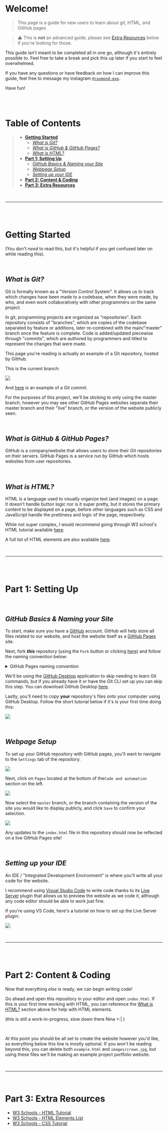 # Welcome!
> This page is a guide for new users to learn about git, HTML, and GitHub pages

> ⚠️ This is **not** an advanced guide, please see [Extra Resources]() below if you're looking for those.

This guide isn't meant to be completed all in one go, although it's entirely possible to. Feel free to take a break and pick this up later if you start to feel overwhelmed.

If you have any questions or have feedback on how I can improve this guide, feel free to message my instagram [`@raymond-exe`](https://www.instagram.com/raymond.exe).

Have fun!

<br><br>

# Table of Contents

> - [**Getting Started**](#getting-started)
>   - [*What is Git?*](#what-is-git)
>   - [*What is GitHub & GitHub Pages?*](#what-is-github--github-pages)
>   - [*What is HTML?*](#what-is-html)
> - [**Part 1: Setting Up**](#part-1-setting-up)
>   - [*GitHub Basics & Naming your Site*](#github-basics--naming-your-site)
>   - [*Webpage Setup*](#webpage-setup)
>   - [*Setting up your IDE*](#setting-up-your-ide)
> - [**Part 2: Content & Coding**](#part-2-content--coding)
> - [**Part 3: Extra Resources**](#part-3-extra-resources)
<br>

---

<br><br>

# Getting Started

(You don't *need* to read this, but it's helpful if you get confused later on while reading this).

<br>

## *What is Git?*
Git is formally known as a "Version Control System". It allows us to track which changes have been made to a codebase, when they were made, by who, and even work collaboratively with other programmers on the same project.

In git, programming projects are organized as "repositories". Each repository consists of "branches", which are copies of the codebase separated by feature or additions, later re-combined with the main/"master" branch once the feature is complete. Code is added/updated piecewise through "commits", which are authored by programmers and titled to represent the changes that were made.

This page you're reading is actually an example of a Git repository, hosted by GitHub.

This is the current branch:

![](https://media.discordapp.net/attachments/742768690889490464/1111207995607633950/image.png)


And [here](https://github.com/Raymond-exe/new-page/commit/b05ee63bc7460fd9457113fb2800a589cab2f5ec) is an example of a Git commit.

For the purposes of this project, we'll be sticking to only using the master branch, however you may see other GitHub Pages websites separate their master branch and their "live" branch, or the version of the website publicly seen.

<br>

## *What is GitHub & GitHub Pages?*
GitHub is a company/website that allows users to store their Git repositories on their servers. GitHub Pages is a service run by GitHub which hosts websites from user repositories.

<br>

## *What is HTML?*
HTML is a language used to visually organize text (and images) on a page. It doesn't handle button logic nor is it super pretty, but it stores the primary content to be displayed on a page, before other languages such as CSS and JavaScript handle the prettiness and logic of the page, respectively.

While not super complex, I would recommend going through W3 school's HTML tutorial available [here](https://www.w3schools.com/html/).

A full list of HTML elements are also available [here](https://www.w3schools.com/tags/default.asp).


<br>

---

<br><br>

# Part 1: Setting Up

<br>

## *GitHub Basics & Naming your Site*

To start, make sure you have a [GitHub](https://github.com/login) account. GitHub will help store all files related to our website, and host the website itself as a [GitHub Pages](https://pages.github.com) site.

Next, fork ***this*** repository (using the `Fork` button or clicking [here](https://github.com/Raymond-exe/new-page/fork)) and follow the naming convention below:

<details>
<summary>GitHub Pages naming convention</summary>

- If you name it `<USERNAME>.github.io`, your website will appear under the URL `<USERNAME>.github.io`
- If you name it `<ANYTHING>`, your website will appear under the url `<USERNAME>.github.io/<ANYTHING>`

As examples:
- [raymond-exe](https://github.com/raymond-exe)'s repository named **"raymond-exe.github.io"** will have the URL `https://raymond-exe.github.io`.
- The same user's repository named **"blackjack"** will have the URL `https://raymond-exe.github.io/blackjack`.
</details>

We'll be using the [GitHub Desktop](https://desktop.github.com) application to skip needing to learn Git commands, but if you already have it or have the Git CLI set up you can skip this step. You can download GitHub Desktop [here](https://desktop.github.com).

Lastly, you'll need to copy **your** repository's files onto your computer using GitHub Desktop. Follow the short tutorial below if it's is your first time doing this:

[![](https://markdown-videos.deta.dev/youtube/PoZNIbs_wx8)](https://youtu.be/PoZNIbs_wx8)

<br>

## *Webpage Setup*

To set up your GitHub repository with GitHub pages, you'll want to navigate to the `Settings` tab of the repository.

![](https://media.discordapp.net/attachments/774125506210693121/1111218070397136976/image.png)

Next, click on `Pages` located at the bottom of the`Code and automation` section on the left.

![](https://media.discordapp.net/attachments/774125506210693121/1111218070623625257/image.png)

Now select the `master` branch, or the branch containing the version of the site you would like to display publicly, and click `Save` to confirm your selection.

![](https://media.discordapp.net/attachments/774125506210693121/1111218070871093258/image.png)

Any updates to the `index.html` file in this repository should now be reflected on a live GitHub Pages site!


<br>

## *Setting up your IDE*

An IDE / "Integrated Development Environment" is where you'll write all your code for the website.

I recommend using [Visual Studio Code](https://code.visualstudio.com) to write code thanks to its [Live Server](https://marketplace.visualstudio.com/items?itemName=ritwickdey.LiveServer) plugin that allows us to preview the website as we code it, although any code editor should be able to work just fine.

If you're using VS Code, here's a tutorial on how to set up the Live Server plugin:

[![](https://markdown-videos.deta.dev/youtube/I2PlgSGT2Ls)](https://youtu.be/I2PlgSGT2Ls)

<br>

---

<br><br>

# Part 2: Content & Coding

Now that everything *else* is ready, we can begin writing code!

Go ahead and open this repository in your editor and open `index.html`. If this is your first time working with HTML, you can reference the [What is HTML?]() section above for help with HTML elements.

(this is still a work-in-progress, slow down there Nina >:| )

<br>

At this point you should be all set to create the website however you'd like, so everything below this line is mostly optional. If you won't be reading beyond this, you can delete both `example.html` and `images/crown.jpg`, but using these files we'll be making an example project portfolio website.

<br>

---

<br>

# Part 3: Extra Resources
- [W3 Schools - HTML Tutorial](https://www.w3schools.com/html/)
- [W3 Schools - HTML Elements List](https://www.w3schools.com/tags/default.asp)
- [W3 Schools - CSS Tutorial](https://www.w3schools.com/css/)
